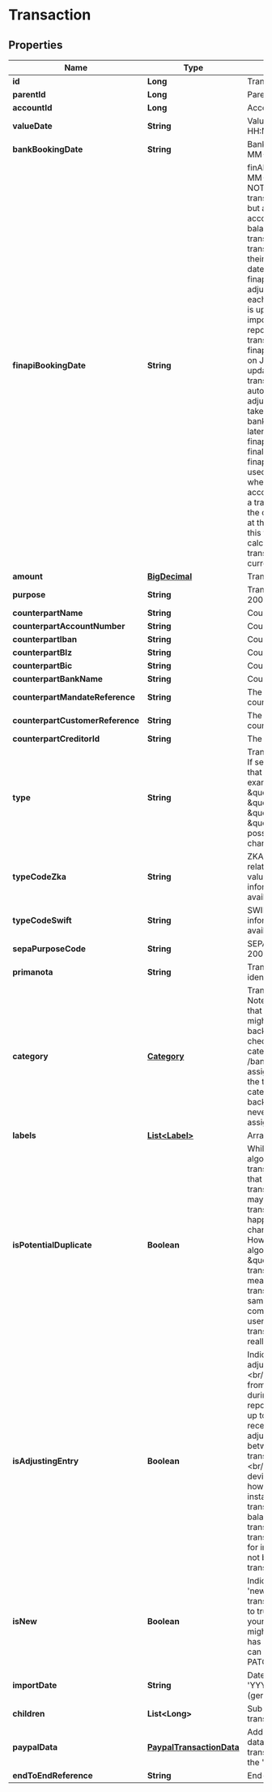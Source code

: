 
# Transaction

## Properties
Name | Type | Description | Notes
------------ | ------------- | ------------- | -------------
**id** | **Long** | Transaction identifier | 
**parentId** | **Long** | Parent transaction identifier |  [optional]
**accountId** | **Long** | Account identifier | 
**valueDate** | **String** | Value date in the format &#39;YYYY-MM-DD HH:MM:SS.SSS&#39; (german time). | 
**bankBookingDate** | **String** | Bank booking date in the format &#39;YYYY-MM-DD HH:MM:SS.SSS&#39; (german time). | 
**finapiBookingDate** | **String** | finAPI Booking date in the format &#39;YYYY-MM-DD HH:MM:SS.SSS&#39; (german time). NOTE: In some cases, banks may deliver transactions that are booked in future, but already included in the current account balance. To keep the account balance consistent with the set of transactions, such \&quot;future transactions\&quot; will be imported with their finapiBookingDate set to the current date (i.e.: date of import). The finapiBookingDate will automatically get adjusted towards the bankBookingDate each time the associated bank account is updated. Example: A transaction is imported on July, 3rd, with a bank reported booking date of July, 6th. The transaction will be imported with its finapiBookingDate set to July, 3rd. Then, on July 4th, the associated account is updated. During this update, the transaction&#39;s finapiBookingDate will be automatically adjusted to July 4th. This adjustment of the finapiBookingDate takes place on each update until the bank account is updated on July 6th or later, in which case the transaction&#39;s finapiBookingDate will be adjusted to its final value, July 6th.&lt;br/&gt; The finapiBookingDate is the date that is used by the finAPI PFM services. E.g. when you calculate the spendings of an account for the current month, and have a transaction with finapiBookingDate in the current month but bankBookingDate at the beginning of the next month, then this transaction is included in the calculations (as the bank has this transaction&#39;s amount included in the current account balance as well). | 
**amount** | [**BigDecimal**](BigDecimal.md) | Transaction amount | 
**purpose** | **String** | Transaction purpose. Maximum length: 2000 |  [optional]
**counterpartName** | **String** | Counterpart name. Maximum length: 80 |  [optional]
**counterpartAccountNumber** | **String** | Counterpart account number |  [optional]
**counterpartIban** | **String** | Counterpart IBAN |  [optional]
**counterpartBlz** | **String** | Counterpart BLZ |  [optional]
**counterpartBic** | **String** | Counterpart BIC |  [optional]
**counterpartBankName** | **String** | Counterpart Bank name |  [optional]
**counterpartMandateReference** | **String** | The mandate reference of the counterpart |  [optional]
**counterpartCustomerReference** | **String** | The customer reference of the counterpart |  [optional]
**counterpartCreditorId** | **String** | The creditor ID of the counterpart |  [optional]
**type** | **String** | Transaction type, according to the bank. If set, this will contain a German term that you can display to the user. Some examples of common values are: \&quot;Lastschrift\&quot;, \&quot;Auslands&amp;uuml;berweisung\&quot;, \&quot;Geb&amp;uuml;hren\&quot;, \&quot;Zinsen\&quot;. The maximum possible length of this field is 255 characters. |  [optional]
**typeCodeZka** | **String** | ZKA business transaction code which relates to the transaction&#39;s type. Possible values range from 1 through 999. If no information about the ZKA type code is available, then this field will be null. |  [optional]
**typeCodeSwift** | **String** | SWIFT transaction type code. If no information about the SWIFT code is available, then this field will be null. |  [optional]
**sepaPurposeCode** | **String** | SEPA purpose code, according to ISO 20022 |  [optional]
**primanota** | **String** | Transaction primanota (bank side identification number) |  [optional]
**category** | [**Category**](Category.md) | Transaction category, if any is assigned. Note: Recently imported transactions that have currently no category assigned might still get categorized by the background categorization process. To check the status of the background categorization, see GET /bankConnections. Manual category assignments to a transaction will remove the transaction from the background categorization process (i.e. the background categorization process will never overwrite a manual category assignment). |  [optional]
**labels** | [**List&lt;Label&gt;**](Label.md) | Array of assigned labels |  [optional]
**isPotentialDuplicate** | **Boolean** | While finAPI uses a well-elaborated algorithm for uniquely identifying transactions, there is still the possibility that during an account update, a transaction that was imported previously may be imported a second time as a new transaction. For example, this can happen if some transaction data changes on the bank server side. However, finAPI also includes an algorithm of identifying such \&quot;potential duplicate\&quot; transactions. If this field is set to true, it means that finAPI detected a similar transaction that might actually be the same. It is recommended to communicate this information to the end user, and give him an option to delete the transaction in case he confirms that it really is a duplicate. | 
**isAdjustingEntry** | **Boolean** | Indicating whether this transaction is an adjusting entry (&#39;Zwischensaldo&#39;).&lt;br/&gt;&lt;br/&gt;Adjusting entries do not originate from the bank, but are added by finAPI during an account update when the bank reported account balance does not add up to the set of transactions that finAPI receives for the account. In this case, the adjusting entry will fix the deviation between the balance and the received transactions so that both adds up again.&lt;br/&gt;&lt;br/&gt;Possible causes for such deviations are:&lt;br/&gt;- Inconsistencies in how the bank calculates the balance, for instance when not yet booked transactions are already included in the balance, but not included in the set of transactions&lt;br/&gt;- Gaps in the transaction history that finAPI receives, for instance because the account has not been updated for a while and older transactions are no longer available | 
**isNew** | **Boolean** | Indicating whether this transaction is &#39;new&#39; or not. Any newly imported transaction will have this flag initially set to true. How you use this field is up to your interpretation. For example, you might want to set it to false once a user has clicked on/seen the transaction. You can change this flag to &#39;false&#39; with the PATCH method. | 
**importDate** | **String** | Date of transaction import, in the format &#39;YYYY-MM-DD HH:MM:SS.SSS&#39; (german time). | 
**children** | **List&lt;Long&gt;** | Sub-transactions identifiers (if this transaction is split) |  [optional]
**paypalData** | [**PaypalTransactionData**](PaypalTransactionData.md) | Additional, PayPal-specific transaction data. This field is only set for transactions that belong to an account of the &#39;PayPal&#39; bank (BLZ &#39;PAYPAL&#39;). |  [optional]
**endToEndReference** | **String** | End-To-End reference |  [optional]



